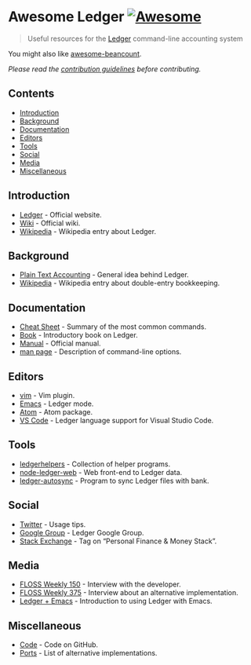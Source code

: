 <!--lint disable double-link-->

# Awesome Ledger [![Awesome](https://awesome.re/badge.svg)](https://awesome.re)

> Useful resources for the [Ledger](http://ledger-cli.org/) command-line accounting system

You might also like [awesome-beancount](https://github.com/wzyboy/awesome-beancount).

_Please read the [contribution guidelines](contributing.md) before contributing._

## Contents

<!-- START doctoc generated TOC please keep comment here to allow auto update -->
<!-- DON'T EDIT THIS SECTION, INSTEAD RE-RUN doctoc TO UPDATE -->

-   [Introduction](#introduction)
-   [Background](#background)
-   [Documentation](#documentation)
-   [Editors](#editors)
-   [Tools](#tools)
-   [Social](#social)
-   [Media](#media)
-   [Miscellaneous](#miscellaneous)

<!-- END doctoc generated TOC please keep comment here to allow auto update -->

## Introduction

-   [Ledger](http://ledger-cli.org/) - Official website.
-   [Wiki](https://github.com/ledger/ledger/wiki) - Official wiki.
-   [Wikipedia](<https://en.wikipedia.org/wiki/Ledger_(software)>) - Wikipedia entry about Ledger.

## Background

-   [Plain Text Accounting](http://plaintextaccounting.org/) - General idea behind Ledger.
-   [Wikipedia](https://en.wikipedia.org/wiki/Double-entry_bookkeeping_system) - Wikipedia entry about double-entry bookkeeping.

## Documentation

-   [Cheat Sheet](http://ricostacruz.com/cheatsheets/ledger.html) - Summary of the most common commands.
-   [Book](https://github.com/rolfschr/GSWL-book) - Introductory book on Ledger.
-   [Manual](http://ledger-cli.org/3.0/doc/ledger3.html) - Official manual.
-   [man page](http://ledger-cli.org/3.0/doc/ledger.1.html) - Description of command-line options.

## Editors

-   [vim](https://github.com/ledger/vim-ledger) - Vim plugin.
-   [Emacs](http://www.ledger-cli.org/3.0/doc/ledger-mode.html) - Ledger mode.
-   [Atom](https://atom.io/packages/language-ledger) - Atom package.
-   [VS Code](https://github.com/mariosangiorgio/vscode-ledger) - Ledger language support for Visual Studio Code.

## Tools

-   [ledgerhelpers](https://github.com/Rudd-O/ledgerhelpers) - Collection of helper programs.
-   [node-ledger-web](https://github.com/slashdotdash/node-ledger-web) - Web front-end to Ledger data.
-   [ledger-autosync](https://github.com/egh/ledger-autosync) - Program to sync Ledger files with bank.

## Social

-   [Twitter](https://twitter.com/LedgerTips) - Usage tips.
-   [Google Group](https://groups.google.com/forum/#!forum/ledger-cli) - Ledger Google Group.
-   [Stack Exchange](https://money.stackexchange.com/search?q=ledger-cli) - Tag on “Personal Finance & Money Stack”.

## Media

-   [FLOSS Weekly 150](https://twit.tv/shows/floss-weekly/episodes/150) - Interview with the developer.
-   [FLOSS Weekly 375](https://twit.tv/shows/floss-weekly/episodes/375) - Interview about an alternative implementation.
-   [Ledger + Emacs](https://www.youtube.com/watch?v=cjoCNRpLanY) - Introduction to using Ledger with Emacs.

## Miscellaneous

-   [Code](https://github.com/ledger/ledger) - Code on GitHub.
-   [Ports](https://github.com/ledger/ledger/wiki/Ports) - List of alternative implementations.
